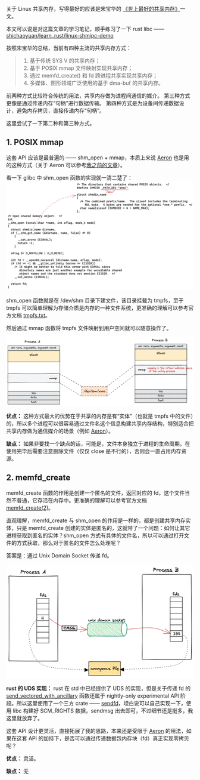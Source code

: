 
关于 Linux 共享内存，写得最好的应该是宋宝华的 [《世上最好的共享内存》](https://cloud.tencent.com/developer/article/1551288)一文。

本文可以说是对这篇文章的学习笔记，顺手练习了一下 rust libc —— [shichaoyuan/learn_rust/linux-shmipc-demo](https://github.com/shichaoyuan/learn_rust/tree/main/linux-shmipc-demo)


按照宋宝华的总结，当前有四种主流的共享内存方式：
>1. 基于传统 SYS V 的共享内存；
>2. 基于 POSIX mmap 文件映射实现共享内存；
>3. 通过 memfd_create() 和 fd 跨进程共享实现共享内存；
>4. 多媒体、图形领域广泛使用的基于 dma-buf 的共享内存。

前两种方式比较符合传统的用法，共享内存做为进程间通信的媒介。
第三种方式更像是通过传递内存“句柄”进行数据传输。
第四种方式是为设备间传递数据设计，避免内存拷贝，直接传递内存“句柄”。

这里尝试了一下第二种和第三种方式。

## 1. POSIX mmap

这套 API 应该是最普遍的 —— shm_open + mmap，本质上来说 [Aeron](https://github.com/real-logic/aeron) 也是用的这种方式（关于 Aeron 可以参考[我之前的文章](https://www.jianshu.com/p/abb8286a5b3c)）。

看一下 glibc 中 shm_open 函数的实现就一清二楚了：
![](./assets/648322-898c449489b2b240.png)

shm_open 函数就是在 /dev/shm 目录下建文件，该目录挂载为 tmpfs，至于 tmpfs 可以简单理解为存储介质是内存的一种文件系统，更准确的理解可以参考官方文档 [tmpfs.txt](https://www.kernel.org/doc/Documentation/filesystems/tmpfs.txt)。

然后通过 mmap 函数将 tmpfs 文件映射到用户空间就可以随意操作了。

![](./assets/648322-b58e43beef30e160.png)

**优点：**
这种方式最大的优势在于共享的内存是有“实体”（也就是 tmpfs 中的文件）的，所以多个进程可以很容易通过文件名这个信息构建共享内存结构，特别适合把共享内存做为通信媒介的场景（例如 [Aeron](https://github.com/real-logic/aeron)）。

**缺点：**
如果非要找一个缺点的话，可能是，文件本身独立于进程的生命周期，在使用完毕后需要注意删除文件（仅仅 close 是不行的），否则会一直占用内存资源。

## 2. memfd_create

memfd_create 函数的作用是创建一个匿名的文件，返回对应的 fd，这个文件当然不普通，它存活在内存中。更准确的理解可以参考官方文档 [memfd_create(2)](https://man7.org/linux/man-pages/man2/memfd_create.2.html)。

直观理解，memfd_create 与 shm_open 的作用是一样的，都是创建共享内存实体，只是 memfd_create 创建的实体是匿名的，这就带了一个问题：如何让其它进程获取到匿名的实体？shm_open 方式有具体的文件名，所以可以通过打开文件的方式获取，那么对于匿名的文件怎么处理呢？

答案是：通过 Unix Domain Socket 传递 fd。

![](./assets/648322-104aa9057f8bb3ba.png)

**rust 的 UDS 实现：**
rust 在 std 中已经提供了 UDS 的实现，但是关于传递 fd 的 [send_vectored_with_ancillary](https://doc.rust-lang.org/stable/std/os/unix/net/struct.UnixStream.html#method.send_vectored_with_ancillary) 函数还属于 nightly-only experimental API 阶段。所以这里使用了一个三方 crate —— [sendfd](https://crates.io/crates/sendfd)，坦白说可以自己实现一下，使用 libc 构建好 SCM_RIGHTS 数据，sendmsg 出去即可，不过细节还是挺多，我这里就放弃了。

这套 API 设计更灵活，直接拓展了我的思路，本来还是受限于  [Aeron](https://github.com/real-logic/aeron) 的用法，如果在这套 API 的加持下，是否可以通过传递数据包内存块（fd）真正实现零拷贝呢？

**优点：**
灵活。

**缺点：**
无
